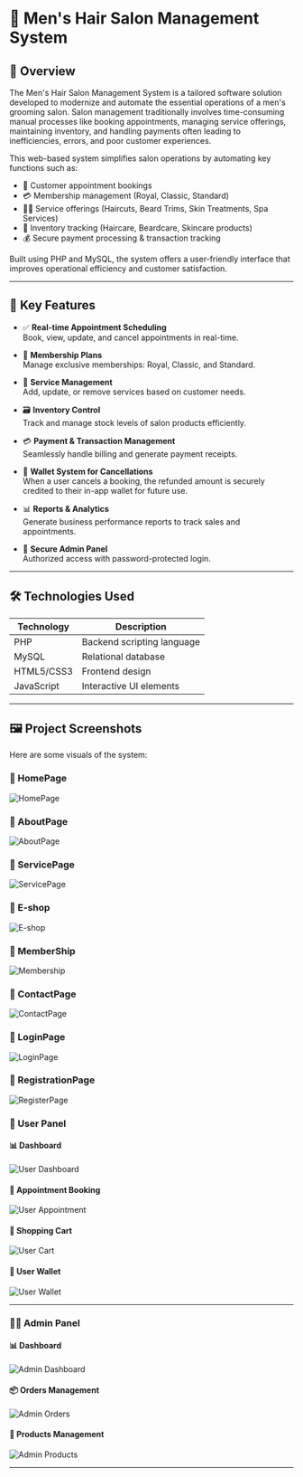 # 💈 Men's Hair Salon Management System

## 📖 Overview

The Men's Hair Salon Management System is a tailored software solution developed to modernize and automate the essential operations of a men's grooming salon. Salon management traditionally involves time-consuming manual processes like booking appointments, managing service offerings, maintaining inventory, and handling payments often leading to inefficiencies, errors, and poor customer experiences.

This web-based system simplifies salon operations by automating key functions such as:

- 📅 Customer appointment bookings
- 💳 Membership management (Royal, Classic, Standard)
- 💇‍♂️ Service offerings (Haircuts, Beard Trims, Skin Treatments, Spa Services)
- 🧴 Inventory tracking (Haircare, Beardcare, Skincare products)
- 💰 Secure payment processing & transaction tracking

Built using PHP and MySQL, the system offers a user-friendly interface that improves operational efficiency and customer satisfaction.

---

## 🧩 Key Features

- ✅ **Real-time Appointment Scheduling**  
  Book, view, update, and cancel appointments in real-time.

- 👑 **Membership Plans**  
  Manage exclusive memberships: Royal, Classic, and Standard.

- 💆 **Service Management**  
  Add, update, or remove services based on customer needs.

- 🗃️ **Inventory Control**  
  Track and manage stock levels of salon products efficiently.

- 💳 **Payment & Transaction Management**  
  Seamlessly handle billing and generate payment receipts.

- 💼 **Wallet System for Cancellations**  
  When a user cancels a booking, the refunded amount is securely credited to their in-app wallet for future use.

- 📊 **Reports & Analytics**  
  Generate business performance reports to track sales and appointments.

- 🔐 **Secure Admin Panel**  
  Authorized access with password-protected login.

---

## 🛠️ Technologies Used

| Technology | Description               |
|------------|---------------------------|
| PHP        | Backend scripting language |
| MySQL      | Relational database       |
| HTML5/CSS3 | Frontend design           |
| JavaScript | Interactive UI elements   |

---

## 🖼️ Project Screenshots

Here are some visuals of the system:

### 🔹 HomePage

![HomePage](screenshots/home.png)

### 🔹 AboutPage

![AboutPage](screenshots/about.png)

### 🔹 ServicePage

![ServicePage](screenshots/service.png)

### 🔹 E-shop

![E-shop](screenshots/inventry.png)

### 🔹 MemberShip

![Membership](screenshots/membership.png)

### 🔹 ContactPage

![ContactPage](screenshots/contact.png)

### 🔹 LoginPage

![LoginPage](screenshots/login.png)

### 🔹 RegistrationPage

![RegisterPage](screenshots/register.png)

### 👤 User Panel

#### 📊 Dashboard

![User Dashboard](screenshots/user-dashboard.png)

#### 📅 Appointment Booking

![User Appointment](screenshots/user-appointment.png)

#### 🛒 Shopping Cart

![User Cart](screenshots/user-cart.png)

#### 💼 User Wallet

![User Wallet](screenshots/user-wallet.png)

---

### 🧑‍💼 Admin Panel

#### 📊 Dashboard

![Admin Dashboard](screenshots/admin-dashboard.png)

#### 📦 Orders Management

![Admin Orders](screenshots/admin-orders.png)

#### 🧴 Products Management

![Admin Products](screenshots/admin-product.png)

---
